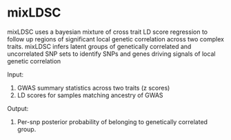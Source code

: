 # mixLDSC
mixLDSC uses a bayesian mixture of cross trait LD score regression to follow up regions of significant local genetic correlation across two complex traits. mixLDSC infers latent groups of genetically correlated and uncorrelated SNP sets to identify SNPs and genes driving signals of local genetic correlation

Input: 
1) GWAS summary statistics across two traits (z scores)
2) LD scores for samples matching ancestry of GWAS
   
Output: 
1) Per-snp posterior probability of belonging to genetically correlated group. 
